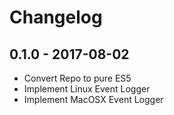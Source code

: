 # Changelog

## 0.1.0 - 2017-08-02

- Convert Repo to pure ES5
- Implement Linux Event Logger
- Implement MacOSX Event Logger
